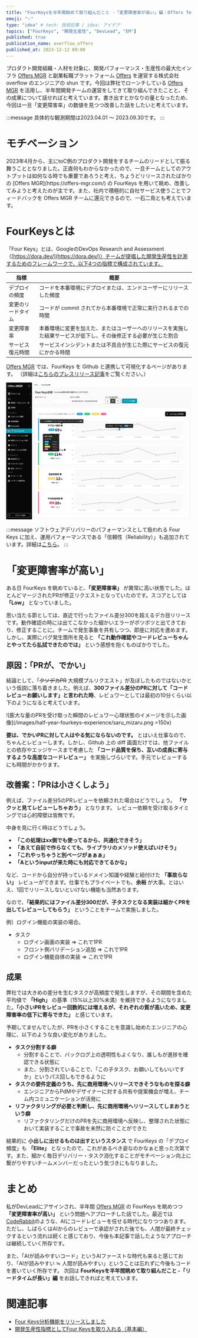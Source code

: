```yaml
---
title: "FourKeysを半年間眺めて取り組んだこと -「変更障害率が高い」編｜Offers Tech Blog"
emoji: "✨"
type: "idea" # tech: 技術記事 / idea: アイデア
topics: ["FourKeys", "開発生産性", "DevLead", "EM"]
published: true
publication_name: overflow_offers
published_at: 2023-12-12 09:00
---
```

<!-- textlint-disable ja-technical-writing/sentence-length -->
プロダクト開発組織・人材を対象に、開発パフォーマンス・生産性の最大化インフラ [Offers MGR](https://offers-mgr.com/) と副業転職プラットフォーム [Offers](https://offers.jp) を運営する株式会社 overflow のエンジニアの shun です。今回は弊社でローンチしている [Offers MGR](https://offers-mgr.com/) を活用し、半年間開発チームの運営をしてきて取り組んできたことと、その成果について話せればと考えています。書き出すとかなりの量となったため、今回は一旦「変更障害率」の数値を見つつ改善した話をしたいと考えています。<!-- textlint-enable ja-technical-writing/sentence-length -->

<!-- textlint-disable ja-technical-writing/ja-no-mixed-period -->
:::message
具体的な観測期間は2023.04.01 〜 2023.09.30です。
:::
<!-- textlint-enable ja-technical-writing/ja-no-mixed-period -->

# モチベーション
<!-- textlint-disable ja-technical-writing/sentence-length -->2023年4月から、主にtoC側のプロダクト開発をするチームのリードとして振る舞うこととなりました。正直何もわからなかったので、一旦チームとしてのアウトプットは如何なる時でも重要であろうと考え、ちょうどリリースされたばかりの [Offers MGR](https://offers-mgr.com/) の FourKeys を用いて眺め、改善してみようと考えたのが主です。また、社内で積極的に自社サービス使うことでフィードバックを Offers MGR チームに還元できるので、一石二鳥とも考えています。<!-- textlint-enable ja-technical-writing/sentence-length -->

# FourKeysとは
「Four Keys」とは、GoogleのDevOps Research and Assessment（[https://dora.dev/](https://dora.dev/)）チームが提唱した開発生産性を計測するためのフレームワークで、以下4つの指標で構成されています。

|指標|概要|
|---|---|
|デプロイの頻度| コードを本番環境にデプロイまたは、エンドユーザーにリリースした頻度|
|変更のリードタイム| コードが commit されてから本番環境で正常に実行されるまでの時間|
|変更障害率| 本番環境に変更を加えた、またはユーザーへのリリースを実施した結果サービスが低下し、その後修正する必要が生じた割合|
|サービス復元時間| サービスインシデントまたは不具合が生じた際にサービスの復元にかかる時間|

[Offers MGR](https://offers-mgr.com/) では、FourKeys を Github と連携して可視化するページがあります。
（詳細は[こちらのプレスリリース記事](https://prtimes.jp/main/html/rd/p/000000100.000053307.html#:~:text=%E3%80%8CFour%20Keys%E3%80%8D%E3%81%A8%E3%81%AF&text=Four%20Keys%E3%82%BD%E3%83%95%E3%83%88%E3%82%A6%E3%82%A7%E3%82%A2%E9%96%8B%E7%99%BA%E3%82%92,%E3%81%A7%E3%81%8D%E3%82%8B%E3%82%88%E3%81%86%E3%81%AB%E3%81%AA%E3%82%8A%E3%81%BE%E3%81%99%E3%80%82)をご覧ください。）

![Offers MGR FourKeys画面のサンプル画像](/images/half-year-fourkeys-experience/offers-mgr-fourkeys-sample.webp)

:::message
ソフトウェアデリバリーのパフォーマンスとして扱われる Four Keys に加え、運用パフォーマンスである「信頼性（Reliability）」も追加されています。詳細は[こちら](https://cloud.google.com/blog/ja/products/devops-sre/dora-2022-accelerate-state-of-devops-report-now-out)。
:::

# 「変更障害率が高い」
ある日 FourKeys を眺めていると、**「変更障害率」** が異常に高い状態でした。ほとんどマージされたPRが修正リクエストとなっていたのです。スコアとしては **「Low」** となっていました。

思い当たる節としては、直近で行ったファイル差分300を超えるデカ目リリースです。動作確認の時には出てこなかった細かいエラーがポツポツと出てきており、修正することに。チームで発生事象を共有しつつ、即座に対応を進めます。しかし、実際にバグ発生箇所を見ると **「これ動作確認やコードレビューちゃんとやってたら払拭できたのでは」** という感想を抱くものばかりでした。

## 原因：「PRが、でかい」
結論として、「~~クソデカPR~~ 大規模プルリクエスト」が及ぼしたものではないかという仮説に落ち着きました。例えば、**300ファイル差分のPRに対して「コードレビューお願いします」と言われた時**、レビュワーとしては最初の10分くらい以下のようになると考えています。

<!-- textlint-disable ja-technical-writing/no-exclamation-question-mark -->![膨大な量のPRを受け取った瞬間のレビュワー心理状態のイメージを示した画像](/images/half-year-fourkeys-experience/saru_mizaru.png =150x)<!-- textlint-enable ja-technical-writing/no-exclamation-question-mark -->

**要は、でかいPRに対して人はやる気にならないのです。** とはいえ仕事なので、ちゃんとレビューします。しかし、Github 上の diff 画面だけでは、他ファイルとの依存やエッジケースまで考慮した **「コード品質を保ち、互いの成長に寄与するような高度なコードレビュー」** を実施しづらいです。手元でレビューするにも時間がかかります。

## 改善案：「PRは小さくしよう」
例えば、ファイル差分5のPRレビューを依頼された場合はどうでしょう。
**「サクッと見てレビューしちゃおう」** となります。
レビュー依頼を受け取るタイミングでは心的障壁は皆無です。

中身を見に行く時はどうでしょう。
- **「この処理はxx側でも使ってるから、共通化できそう」**
- **「あえて自前で作らなくても、ライブラリのメソッド使えばいけそう」**
- **「これやっちゃうと別ページがぁぁぁ」**
- **「Aというinputが来た時にも対応できてるかな」**

など、コードから自分が持っているドメイン知識や経験と紐付けた **「事故らない」** レビューができます。仕事でもプライベートでも、**余裕** が大事。とはいえ、1回でリリースしないといけない機能も当然あります。

なので、**「結果的にはファイル差分300だが、子タスクとなる実装は細かくPRを出してレビューしてもらう」** ということをチームで実施しました。

例）ログイン機能の実装の場合。
- タスク
  - ログイン画面の実装 => これで1PR
  - フロント側バリデーション追加 => これで1PR
  - ログイン機能自体の実装 => これで1PR

## 成果
弊社では大きめの差分を生むタスクが高頻度で発生しますが、その期間を含めた平均値で  **「High」** の基準（15%以上30%未満）を維持できるようになりました。**「小さいPRをレビュー回数的には増えるが、それぞれの質が高いため、変更障害率の低下に寄与できた」** と感じています。

予期してませんでしたが、PRを小さくすることを意識し始めたエンジニアの心理に、以下のような良い変化がありました。

- **タスク分割する癖**
  - 分割することで、バックログ上の透明性もよくなり、誰しもが進捗を確認できる状態に
  - また、分割されていることで、「この子タスク、お願いしてもいいですか」というパス回しもできるように
- **タスクの要件定義のうち、先に商用環境へリリースできそうなものを探る癖**
  - エンジニアからPdMやデザイナーに対する共有や提案機会が増え、チーム内コミュニケーションが活発に
- **リファクタリングが必要と判断し、先に商用環境へリリースしてしまおうという癖**
  - リファクタリングだけのPRを先に商用環境へ反映し、整理された状態において実装することで事故を未然に防ぐことができた

結果的に **小出しに出せるものは出すというスタンス** で FourKeys の「デプロイ頻度」も **「Elite」** となったので、これがあるべき姿なのかなぁと思った次第です。また、細かく毎日デリバリー・タスク消化することがモチベーション向上に繋がりやすいチームメンバーだったという気づきにもなりました。

# まとめ
私がDevLeadにアサインされ、半年間 [Offers MGR](https://offers-mgr.com/) の FourKeys を眺めつつ **「変更障害率が高い」** という問題へアプローチした話でした。最近では [CodeRabbit](https://coderabbit.ai/)のような、AIにコードレビューを任せる時代になりつつあります。ただし、しばらくはAIからのレビューで承認がされた後でも、人間が最終チェックするという流れは続くと感じており、今後も本記事で話したようなアプローチは継続していく所存です。
<!-- textlint-disable ja-technical-writing/no-doubled-joshi -->
また、「AIが読みやすいコード」というAIファーストな時代も来ると感じており、「AIが読みやすい ≒ 人間が読みやすい」ということは忘れずに今後もコードを書いていく所存です。<!-- textlint-enable ja-technical-writing/no-doubled-joshi -->
次回は **FourKeysを半年間眺めて取り組んだこと -「リードタイムが長い」編** をお話しできればと考えています。

# 関連記事
- [Four Keys分析機能をリリースしました](https://zenn.dev/offersmgr/articles/da0df6e4d91746)
- [開発生産性指標としてFour Keysを取り入れる（基本編）](https://zenn.dev/offersmgr/articles/202eaed6899dc2)
